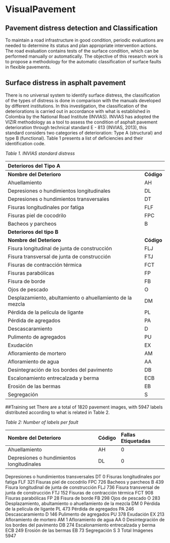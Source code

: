 # VisualPavement

## Pavement distress detection and Classification
To maintain a road infrastructure in good condition, periodic evaluations are needed to determine its status and plan appropriate intervention actions. The road evaluation contains tests of the surface condition, which can be performed manually or automatically. The objective of this research work is to propose a methodology for the automatic classification of surface faults in flexible pavements.

## Surface distress in asphalt pavement
There is no universal system to identify surface distress, the classification of the types of distress is done in comparison with the manuals developed by different institutions. In this investigation, the classification of the deteriorations is carried out in accordance with what is established in Colombia by the National Road Institute (INVIAS). INVIAS has adopted the VIZIR methodology as a tool to assess the condition of asphalt pavement deterioration through technical standard E - 813 (INVIAS, 2013), this standard considers two categories of deterioration: Type A (structural) and type B (functional). Table 1 presents a list of deficiencies and their identification code.

*Table 1. INVIAS standard distress*

| Deterioros del Tipo A | |
|:-----|:-----|
| **Nombre del Deterioro** | **Código** |
| Ahuellamiento	| AH |
|Depresiones o hundimientos longitudinales|	DL |
|Depresiones o hundimientos transversales|	DT |
|Fisuras longitudinales por fatiga| FLF|
|Fisuras piel de cocodrilo|	FPC|
|Bacheos y parcheos|	B|
|**Deterioros del tipo B**| |
|**Nombre del Deterioro**|	**Código** |
|Fisura longitudinal de junta de construcción|	FLJ|
|Fisura transversal de junta de construcción|	FTJ|
|Fisuras de contracción térmica|	FCT|
|Fisuras parabólicas|	FP|
|Fisura de borde|	FB|
|Ojos de pescado|	O|
|Desplazamiento, abultamiento o ahuellamiento de la mezcla|	DM|
|Pérdida de la película de ligante|	PL|
|Pérdida de agregados|	PA|
|Descascaramiento|	D|
|Pulimento de agregados|	PU|
|Exudación|	EX|
|Afloramiento de mortero|	AM|
|Afloramiento de agua|	AA|
|Desintegración de los bordes del pavimento|	DB|
|Escalonamiento entrecalzada y berma|	ECB|
|Erosión de las bermas|	EB|
|Segregación|	S|

##Training set
There are a total of 1820 pavement images, with 5947 labels distributed according to what is related in Table 2.

*Table 2: Number of labels per fault*

|Nombre del Deterioro|	Código|	Fallas Etiquetadas|
|:-----|:-----|:---|
|Ahuellamiento|	AH|	0|
|Depresiones o hundimientos longitudinales|	DL|	0|
Depresiones o hundimientos transversales	DT	0
Fisuras longitudinales por fatiga	FLF	321
Fisuras piel de cocodrilo	FPC	726
Bacheos y parcheos	B	439
Fisura longitudinal de junta de construcción	FLJ	736
Fisura transversal de junta de construcción	FTJ	152
Fisuras de contracción térmica	FCT	908
Fisuras parabólicas	FP	28
Fisura de borde	FB	298
Ojos de pescado	O	283
Desplazamiento, abultamiento o ahuellamiento de la mezcla	DM	0
Pérdida de la película de ligante	PL	473
Pérdida de agregados	PA	246
Descascaramiento	D	146
Pulimento de agregados	PU	378
Exudación	EX	213
Afloramiento de mortero	AM	1
Afloramiento de agua	AA	0
Desintegración de los bordes del pavimento	DB	274
Escalonamiento entrecalzada y berma	ECB	249
Erosión de las bermas	EB	73
Segregación	S	3
Total Imágenes 		5947


